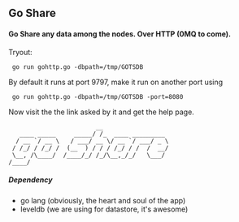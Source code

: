## Go Share

#### Go Share any data among the nodes. Over HTTP (0MQ to come).

Tryout:
```Shell
 go run gohttp.go -dbpath=/tmp/GOTSDB
```
By default it runs at port 9797, make it run on another port using
```Shell
 go run gohttp.go -dbpath=/tmp/GOTSDB -port=8080
```

Now visit the the link asked by it and get the help page.

```ASCII
                        __
   ____ _____     _____/ /_  ____ _________
  / __ `/ __ \   / ___/ __ \/ __ `/ ___/ _ \
 / /_/ / /_/ /  (__  ) / / / /_/ / /  /  __/
 \__, /\____/  /____/_/ /_/\__,_/_/   \___/
/____/

```

##### Dependency
* go lang (obviously, the heart and soul of the app)
* leveldb (we are using for datastore, it's awesome)
